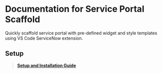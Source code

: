 # Documentation for Service Portal Scaffold
Quickly scaffold service portal with pre-defined widget and style templates using VS Code ServiceNow extension.
## Setup
> __[Setup and Installation Guide](https://asc2683.github.io/sn-scaffold-doc/docs/setup)__